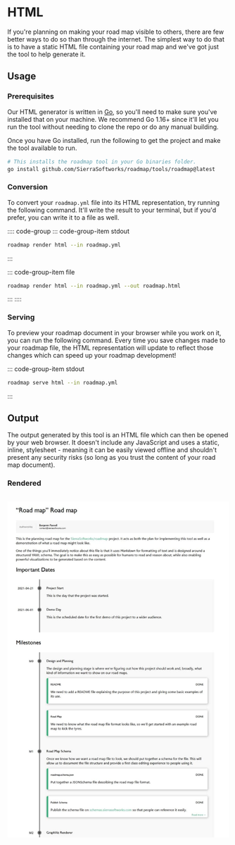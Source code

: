 # HTML
If you're planning on making your road map visible to others, there are few better ways
to do so than through the internet. The simplest way to do that is to have a static
HTML file containing your road map and we've got just the tool to help generate it.

## Usage
### Prerequisites
Our HTML generator is written in [Go](https://golang.org), so you'll need to make
sure you've installed that on your machine. We recommend Go 1.16+ since it'll let you run
the tool without needing to clone the repo or do any manual building.

Once you have Go installed, run the following to get the project and make the tool
available to run.

```sh
# This installs the roadmap tool in your Go binaries folder.
go install github.com/SierraSoftworks/roadmap/tools/roadmap@latest
```

### Conversion
To convert your `roadmap.yml` file into its HTML representation, try running the following
command. It'll write the result to your terminal, but if you'd prefer, you can write it to a file as well.

:::: code-group
::: code-group-item stdout
```sh
roadmap render html --in roadmap.yml
```
:::

::: code-group-item file
```sh
roadmap render html --in roadmap.yml --out roadmap.html
```
:::
::::

### Serving 
To preview your roadmap document in your browser while you work on it, you can run the following command. Every time you save changes made to your roadmap file, the HTML representation will update to reflect those changes which can speed up your roadmap development!

::: code-group-item stdout
```sh
roadmap serve html --in roadmap.yml
```
:::

## Output
The output generated by this tool is an HTML file which can then be opened by your web browser.
It doesn't include any JavaScript and uses a static, inline, stylesheet - meaning it can be
easily viewed offline and shouldn't present any security risks (so long as you trust the
content of your road map document).

### Rendered

<p style="text-align: center; margin: 2rem auto;">

![Example Rendered Roadmap](./output.jpg)
</p>
